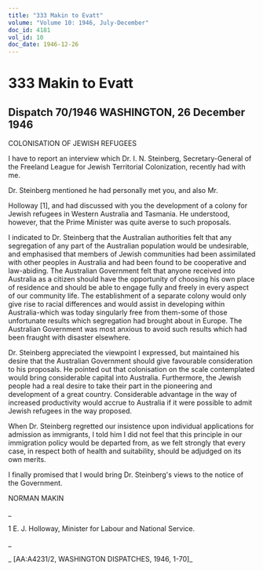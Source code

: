 ```yaml
---
title: "333 Makin to Evatt"
volume: "Volume 10: 1946, July-December"
doc_id: 4181
vol_id: 10
doc_date: 1946-12-26
---
```


# 333 Makin to Evatt

## Dispatch 70/1946 WASHINGTON, 26 December 1946

COLONISATION OF JEWISH REFUGEES

I have to report an interview which Dr. I. N. Steinberg, Secretary-General of the Freeland League for Jewish Territorial Colonization, recently had with me.

Dr. Steinberg mentioned he had personally met you, and also Mr.

Holloway [1], and had discussed with you the development of a colony for Jewish refugees in Western Australia and Tasmania. He understood, however, that the Prime Minister was quite averse to such proposals.

I indicated to Dr. Steinberg that the Australian authorities felt that any segregation of any part of the Australian population would be undesirable, and emphasised that members of Jewish communities had been assimilated with other peoples in Australia and had been found to be cooperative and law-abiding. The Australian Government felt that anyone received into Australia as a citizen should have the opportunity of choosing his own place of residence and should be able to engage fully and freely in every aspect of our community life. The establishment of a separate colony would only give rise to racial differences and would assist in developing within Australia-which was today singularly free from them-some of those unfortunate results which segregation had brought about in Europe. The Australian Government was most anxious to avoid such results which had been fraught with disaster elsewhere.

Dr. Steinberg appreciated the viewpoint I expressed, but maintained his desire that the Australian Government should give favourable consideration to his proposals. He pointed out that colonisation on the scale contemplated would bring considerable capital into Australia. Furthermore, the Jewish people had a real desire to take their part in the pioneering and development of a great country. Considerable advantage in the way of increased productivity would accrue to Australia if it were possible to admit Jewish refugees in the way proposed.

When Dr. Steinberg regretted our insistence upon individual applications for admission as immigrants, I told him I did not feel that this principle in our immigration policy would be departed from, as we felt strongly that every case, in respect both of health and suitability, should be adjudged on its own merits.

I finally promised that I would bring Dr. Steinberg's views to the notice of the Government.

NORMAN MAKIN

_

1 E. J. Holloway, Minister for Labour and National Service.

_

_ [AA:A4231/2, WASHINGTON DISPATCHES, 1946, 1-70]_
